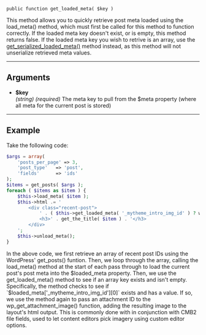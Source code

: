 `public function get_loaded_meta( $key )`

This method allows you to quickly retrieve post meta loaded using the load_meta() method, which must first be called for this method to function correctly. If the loaded meta key doesn't exist, or is empty, this method returns false. If the loaded meta key you wish to retrive is an array, use the [get_serialized_loaded_meta()](/docs/method-layout/methods/get_serialized_loaded_meta()) method instead, as this method will not unserialize retrieved meta values.

***

## Arguments

- **$key**  
_(string)_ _(required)_ The meta key to pull from the $meta property (where all meta for the current post is stored)  
  
***

## Example

Take the following code:

```php
$args = array(
	'posts_per_page' => 3,
	'post_type'   => 'post',
	'fields'      => 'ids'
);
$items = get_posts( $args );
foreach ( $items as $item ) {
	$this->load_meta( $item );
	$this->html .= '
		<div class="recent-post">
			' . ( $this->get_loaded_meta( '_mytheme_intro_img_id' ) ? wp_get_attachment_image( $this->get_loaded_meta( '_mytheme_intro_img_id' ), 'medium', false, array( 'class' => 'img-fluid' ) ) : '' ) . '
			<h3>' . get_the_title( $item ) . '</h3>
		</div>
	';
	$this->unload_meta();
}
```

In the above code, we first retrieve an array of recent post IDs using the WordPress' get_posts() funtion. Then, we loop through the array, calling the load_meta() method at the start of each pass through to load the current post's post meta into the $loaded_meta property. Then, we use the get_loaded_meta() method to see if an array key exists and isn't empty. Specifically, the method checks to see if `$loaded_meta['_mytheme_intro_img_id'][0]` exists and has a value. If so, we use the method again to pass an attachment ID to the wp_get_attachment_image() function, adding the resulting image to the layout's html output. This is commonly done with in conjunction with CMB2 file fields, used to let content editors pick imagery using custom editor options.